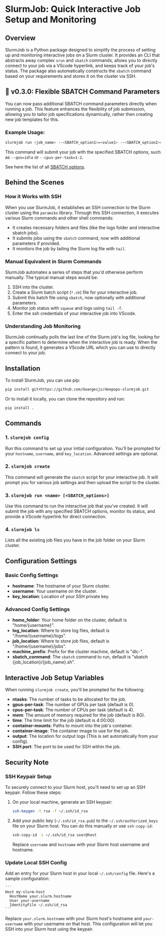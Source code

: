 # SlurmJob: Quick Interactive Job Setup and Monitoring

## Overview

SlurmJob is a Python package designed to simplify the process of setting up and monitoring interactive jobs on a Slurm cluster. It provides an CLI that abstracts away complex `srun` and `sbatch` commands, allows you to directly connect to your job via a VScode hyperlink, and keeps track of your job's status. The package also automatically constructs the `sbatch` command based on your requirements and stores it on the cluster via SSH.

## 🎉 v0.3.0: Flexible SBATCH Command Parameters

You can now pass additional SBATCH command parameters directly when running a job. This feature enhances the flexibility of job submission, allowing you to tailor job specifications dynamically, rather then creating new job templates for this.

### Example Usage:

```bash
slurmjob run <job_name> --<SBATCH_option1>=<value1> --<SBATCH_option2>=<value2>
```

This command will submit your job with the specified SBATCH options, such as `--qos=idle` or `--cpus-per-task=1-2`.

See here the list of all [SBATCH options](https://slurm.schedmd.com/sbatch.html).
## Behind the Scenes

### How it Works with SSH

When you use SlurmJob, it establishes an SSH connection to the Slurm cluster using the `paramiko` library. Through this SSH connection, it executes various Slurm commands and other shell commands:

- It creates necessary folders and files (like the logs folder and interactive sbatch jobs).
- It submits jobs using the `sbatch` command, now with additional parameters if provided.
- It monitors the job by tailing the Slurm log file with `tail`.

### Manual Equivalent in Slurm Commands

SlurmJob automates a series of steps that you'd otherwise perform manually. The typical manual steps would be:

1. SSH into the cluster.
2. Create a Slurm batch script (`*.sh`) file for your interactive job.
3. Submit this batch file using `sbatch`, now optionally with additional parameters.
4. Monitor job status with `squeue` and logs using `tail -f`.
5. Enter the ssh credentials of your interactive job into VScode.

### Understanding Job Monitoring

SlurmJob continually polls the last line of the Slurm job's log file, looking for a specific pattern to determine when the interactive job is ready. When the pattern is found, it generates a VScode URL which you can use to directly connect to your job.

## Installation

To install SlurmJob, you can use pip:

```bash
pip install git+https://github.com/daangeijs/deepops-slurmjob.git
```

Or to install it locally, you can clone the repository and run:

```bash
pip install .
```

## Commands

### 1. `slurmjob config`

Run this command to set up your initial configuration. You'll be prompted for your `hostname`, `username`, and `key_location`. Advanced settings are optional.

### 2. `slurmjob create`

This command will generate the `sbatch` script for your interactive job. It will prompt you for various job settings and then upload the script to the cluster.

### 3. `slurmjob run <name> [<SBATCH_options>]`

Use this command to run the interactive job that you've created. It will submit the job with any specified SBATCH options, monitor its status, and provide a VScode hyperlink for direct connection.

### 4. `slurmjob ls`

Lists all the existing job files you have in the job folder on your Slurm cluster.

## Configuration Settings

### Basic Config Settings

- **hostname**: The hostname of your Slurm cluster.
- **username**: Your username on the cluster.
- **key_location**: Location of your SSH private key.

### Advanced Config Settings

- **home_folder**: Your home folder on the cluster, default is "home/{username}".
- **log_location**: Where to store log files, default is "/home/{username}/logs".
- **job_location**: Where to store job files, default is "/home/{username}/jobs".
- **machine_prefix**: Prefix for the cluster machine, default is "dlc-".
- **sbatch_command**: The `sbatch` command to run, default is "sbatch {job_location}/{job_name}.sh".

## Interactive Job Setup Variables

When running `slurmjob create`, you'll be prompted for the following:

- **ntasks**: The number of tasks to be allocated for the job.
- **gpus-per-task**: The number of GPUs per task (default is 0).
- **cpus-per-task**: The number of CPUs per task (default is 4).
- **mem**: The amount of memory required for the job (default is 8G).
- **time**: The time limit for the job (default is 4:00:00).
- **container-mounts**: Paths to mount into the job's container.
- **container-image**: The container image to use for the job.
- **output**: The location for output logs (This is set automatically from your config).
- **SSH port**: The port to be used for SSH within the job.

## Security Note

### SSH Keypair Setup

To securely connect to your Slurm host, you'll need to set up an SSH keypair. Follow these steps:

1. On your local machine, generate an SSH keypair:

    ```bash
    ssh-keygen -t rsa -f ~/.ssh/id_rsa
    ```

2. Add your public key (`~/.ssh/id_rsa.pub`) to the `~/.ssh/authorized_keys` file on your Slurm host. You can do this manually or use `ssh-copy-id`:

    ```bash
    ssh-copy-id -i ~/.ssh/id_rsa user@host
    ```
    Replace `username` and `hostname` with your Slurm host username and hostname.

### Update Local SSH Config

Add an entry for your Slurm host in your local `~/.ssh/config` file. Here's a sample configuration:

    ```
    Host my-slurm-host
      HostName your.slurm.hostname
      User your-username
      IdentityFile ~/.ssh/id_rsa
    ```

Replace `your.slurm.hostname` with your Slurm host's hostname and `your-username` with your username on that host. This configuration will let you SSH into your Slurm host using the keypair.